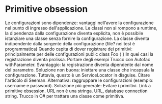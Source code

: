 Primitive obsession
==============

Le configurazioni sono dipendenze: vantaggi nell'avere la configurazione nel punto di ingresso dell'applicazione. Le classi non si rompono a runtime, la dipendenza dalla configurazione diventa esplicita, non è possibile istanziare una classe senza fornire la configurazione. La classe diventa indipendente dalla sorgente della configurazione (file? nei test è programmatica)
Quando capita di dover registrare dei primitivi: principalmente per delle configurazioni
public class Foo { }
In quei casi la registrazione diventa prolissa. Portare degli esempi
Trucco con Autofac withParameter. Svantaggio: la registrazione diventa dipendente dal nome del parametro.
Soluzione non buona: iniettare una classe che incapsula la configurazione.
Tuttavia, questo è un ServiceLocator in disguise. Citare l'articolo di Seeman.
Alternativa: raggruppare le configurazioni (esempio: username e password).
Soluzione più generale: Evitare i primitivi. Link a primitive obsession. URL non è una stringa. URL, database connection string.
Trucco in C# per trattare una classe come primitiva.
